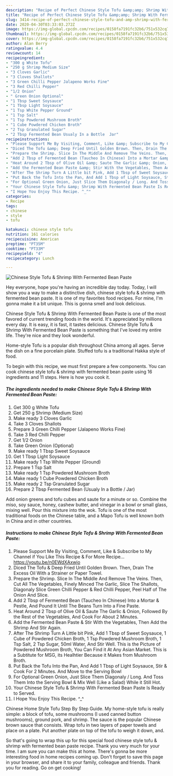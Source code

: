 ```yaml
---
description: "Recipe of Perfect Chinese Style Tofu &amp;amp; Shrimp With Fermented Bean Paste"
title: "Recipe of Perfect Chinese Style Tofu &amp;amp; Shrimp With Fermented Bean Paste"
slug: 3414-recipe-of-perfect-chinese-style-tofu-and-amp-shrimp-with-fermented-bean-paste
date: 2020-04-30T03:33:03.272Z
image: https://img-global.cpcdn.com/recipes/0158fa7191fc32b6/751x532cq70/chinese-style-tofu-shrimp-with-fermented-bean-paste-recipe-main-photo.jpg
thumbnail: https://img-global.cpcdn.com/recipes/0158fa7191fc32b6/751x532cq70/chinese-style-tofu-shrimp-with-fermented-bean-paste-recipe-main-photo.jpg
cover: https://img-global.cpcdn.com/recipes/0158fa7191fc32b6/751x532cq70/chinese-style-tofu-shrimp-with-fermented-bean-paste-recipe-main-photo.jpg
author: Alan Berry
ratingvalue: 4.4
reviewcount: 14
recipeingredient:
- "300 g White Tofu"
- "250 g Shrimp Medium Size"
- "3 Cloves Garlic"
- "3 Cloves Shallots"
- "3 Green Chilli Pepper Jalapeno Works Fine"
- "3 Red Chilli Pepper"
- "1/2 Onion"
- " Green Onion Optional"
- "1 Tbsp Sweet Soysauce"
- "1 Tbsp Light Soysauce"
- "1 Tsp White Pepper Ground"
- "1 Tsp Salt"
- "1 Tsp Powdered Mushroom Broth"
- "1 Cube Powdered Chicken Broth"
- "2 Tsp Granulated Sugar"
- "2 Tbsp Fermented Bean Usualy In a Bottle  Jar"
recipeinstructions:
- "Please Support Me By Visiting, Comment, Like &amp; Subscribe to My Channel if You Like This Recipe &amp; For More Recipe... https://youtu.be/n0EWdXAxwjo"
- "Diced The Tofu &amp; Deep Fried Until Golden Brown. Then, Drain The Excess Oil With a Strainer or Paper Towel."
- "Prepare the Shrimp. Slice In The Middle And Remove The Veins. Then, Cut All The Vegetables, Finely Minced The Garlic, Slice The Shallots, Diagonaly Slice Green Chilli Pepper &amp; Red Chilli Pepper, Peel Half of The Onion And Slice."
- "Add 2 Tbsp of Fermented Bean (Taucheo In Chinese) Into a Mortar &amp; Pestle, And Pound It Until The Beans Turn Into a Fine Paste."
- "Heat Around 2 Tbsp of Olive Oil &amp; Saute The Garlic &amp; Onion, Followed By the Rest of the Vegetables, And Cook For About 2 Minutes."
- "Add the Fermented Bean Paste &amp; Stir With the Vegetables, Then Add the Shrimp And Stir Again."
- "After The Shrimp Turn A Little bit Pink, Add 1 Tbsp of Sweet Soysauce, 1 Cube of Powdered Chicken Broth, 1 Tsp Powdered Mushroom Broth, 1 Tsp Salt, 2 Tsp Sugar, 50ml Water, And Stir Well. This is the Picture of Powdered Mushroom Broth, You Can Find it At Any Asian Market. This is a Subtitute for MSG, its Healhtier Because it Makes from Mushroom Broth."
- "Put Back the Tofu Into the Pan, And Add 1 Tbsp of Light Soysauce, Stir &amp; Cook For 2 Minutes. And Move to the Serving Bowl"
- "For Optional Green Onion, Just Slice Them Diagonaly / Long. And Toss Them Into the Serving Bowl &amp; Mix Well (Like a Salad) While it Still Hot."
- "Your Chinese Style Tofu &amp; Shrimp With Fermented Bean Paste Is Ready to Served."
- "I Hope You Enjoy This Recipe. ^_^"
categories:
- Recipe
tags:
- chinese
- style
- tofu

katakunci: chinese style tofu 
nutrition: 161 calories
recipecuisine: American
preptime: "PT35M"
cooktime: "PT33M"
recipeyield: "4"
recipecategory: Lunch

---
```



![Chinese Style Tofu &amp; Shrimp With Fermented Bean Paste](https://img-global.cpcdn.com/recipes/0158fa7191fc32b6/751x532cq70/chinese-style-tofu-shrimp-with-fermented-bean-paste-recipe-main-photo.jpg)

Hey everyone, hope you're having an incredible day today. Today, I will show you a way to make a distinctive dish, chinese style tofu &amp; shrimp with fermented bean paste. It is one of my favorites food recipes. For mine, I'm gonna make it a bit unique. This is gonna smell and look delicious.

Chinese Style Tofu &amp; Shrimp With Fermented Bean Paste is one of the most favored of current trending foods in the world. It's appreciated by millions every day. It is easy, it is fast, it tastes delicious. Chinese Style Tofu &amp; Shrimp With Fermented Bean Paste is something that I've loved my entire life. They're nice and they look wonderful.

Home-style Tofu is a popular dish throughout China among all ages. Serve the dish on a fine porcelain plate. Stuffed tofu is a traditional Hakka style of food.


To begin with this recipe, we must first prepare a few components. You can cook chinese style tofu &amp; shrimp with fermented bean paste using 16 ingredients and 11 steps. Here is how you cook it.

<!--inarticleads1-->

##### The ingredients needed to make Chinese Style Tofu &amp; Shrimp With Fermented Bean Paste:

1. Get 300 g White Tofu
1. Get 250 g Shrimp (Medium Size)
1. Make ready 3 Cloves Garlic
1. Take 3 Cloves Shallots
1. Prepare 3 Green Chilli Pepper (Jalapeno Works Fine)
1. Take 3 Red Chilli Pepper
1. Get 1/2 Onion
1. Take  Green Onion (Optional)
1. Make ready 1 Tbsp Sweet Soysauce
1. Get 1 Tbsp Light Soysauce
1. Make ready 1 Tsp White Pepper (Ground)
1. Prepare 1 Tsp Salt
1. Make ready 1 Tsp Powdered Mushroom Broth
1. Make ready 1 Cube Powdered Chicken Broth
1. Make ready 2 Tsp Granulated Sugar
1. Prepare 2 Tbsp Fermented Bean (Usualy In a Bottle / Jar)


Add onion greens and tofu cubes and saute for a minute or so. Combine the miso, soy sauce, honey, cashew butter, and vinegar in a bowl or small glass, mixing well. Pour this mixture into the wok. Tofu is one of the most traditional foods on the Chinese table, and a Mapo Tofu is well known both in China and in other countries. 

<!--inarticleads2-->

##### Instructions to make Chinese Style Tofu &amp; Shrimp With Fermented Bean Paste:

1. Please Support Me By Visiting, Comment, Like &amp; Subscribe to My Channel if You Like This Recipe &amp; For More Recipe... https://youtu.be/n0EWdXAxwjo
1. Diced The Tofu &amp; Deep Fried Until Golden Brown. Then, Drain The Excess Oil With a Strainer or Paper Towel.
1. Prepare the Shrimp. Slice In The Middle And Remove The Veins. Then, Cut All The Vegetables, Finely Minced The Garlic, Slice The Shallots, Diagonaly Slice Green Chilli Pepper &amp; Red Chilli Pepper, Peel Half of The Onion And Slice.
1. Add 2 Tbsp of Fermented Bean (Taucheo In Chinese) Into a Mortar &amp; Pestle, And Pound It Until The Beans Turn Into a Fine Paste.
1. Heat Around 2 Tbsp of Olive Oil &amp; Saute The Garlic &amp; Onion, Followed By the Rest of the Vegetables, And Cook For About 2 Minutes.
1. Add the Fermented Bean Paste &amp; Stir With the Vegetables, Then Add the Shrimp And Stir Again.
1. After The Shrimp Turn A Little bit Pink, Add 1 Tbsp of Sweet Soysauce, 1 Cube of Powdered Chicken Broth, 1 Tsp Powdered Mushroom Broth, 1 Tsp Salt, 2 Tsp Sugar, 50ml Water, And Stir Well. This is the Picture of Powdered Mushroom Broth, You Can Find it At Any Asian Market. This is a Subtitute for MSG, its Healhtier Because it Makes from Mushroom Broth.
1. Put Back the Tofu Into the Pan, And Add 1 Tbsp of Light Soysauce, Stir &amp; Cook For 2 Minutes. And Move to the Serving Bowl
1. For Optional Green Onion, Just Slice Them Diagonaly / Long. And Toss Them Into the Serving Bowl &amp; Mix Well (Like a Salad) While it Still Hot.
1. Your Chinese Style Tofu &amp; Shrimp With Fermented Bean Paste Is Ready to Served.
1. I Hope You Enjoy This Recipe. ^_^


Chinese Home Style Tofu Step By Step Guide. My home-style tofu is really simple: a block of tofu, some mushrooms (I used canned button mushrooms), ground pork, and shrimp. The sauce is the popular Chinese brown sauce that consists. Wrap tofu in two layers of paper towels and place on a plate. Put another plate on top of the tofu to weigh it down, and. 

So that's going to wrap this up for this special food chinese style tofu &amp; shrimp with fermented bean paste recipe. Thank you very much for your time. I am sure you can make this at home. There's gonna be more interesting food in home recipes coming up. Don't forget to save this page in your browser, and share it to your family, colleague and friends. Thank you for reading. Go on get cooking!
